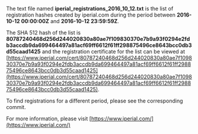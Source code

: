 The text file named **iperial_registrations_2016_10_12.txt** is the list of registration hashes created by iperial.com during the period between **2016-10-12 00:00:00Z** and **2016-10-12 23:59:59Z**.

The SHA 512 hash of the list is **80787240468d256d244020830a80ae7f109830370e7b9a93f0294e2fdb3accdb9da699464497a81acf69ff6612f61ff298875496ce8643bcc0db3d55caad1425** and the registration certificate for the list can be viewed at [https://www.iperial.com/cert/80787240468d256d244020830a80ae7f109830370e7b9a93f0294e2fdb3accdb9da699464497a81acf69ff6612f61ff298875496ce8643bcc0db3d55caad1425](https://www.iperial.com/cert/80787240468d256d244020830a80ae7f109830370e7b9a93f0294e2fdb3accdb9da699464497a81acf69ff6612f61ff298875496ce8643bcc0db3d55caad1425).

To find registrations for a different period, please see the corresponding commit.

For more information, please visit [https://www.iperial.com/](https://www.iperial.com/)
